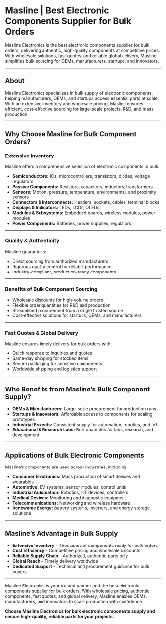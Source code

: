 # Masline | Best Electronic Components Supplier for Bulk Orders

Masline Electronics is the best electronic components supplier for bulk orders, delivering authentic, high-quality components at competitive prices. With wholesale solutions, fast quotes, and reliable global delivery, Masline simplifies bulk sourcing for OEMs, manufacturers, startups, and innovators.

---

## About

Masline Electronics specializes in bulk supply of electronic components, helping manufacturers, OEMs, and startups access essential parts at scale. With an extensive inventory and wholesale pricing, Masline ensures efficient, cost-effective sourcing for large-scale projects, R&D, and mass production.

---

## Why Choose Masline for Bulk Component Orders?

### Extensive Inventory

Masline offers a comprehensive selection of electronic components in bulk:

- **Semiconductors:** ICs, microcontrollers, transistors, diodes, voltage regulators  
- **Passive Components:** Resistors, capacitors, inductors, transformers  
- **Sensors:** Motion, pressure, temperature, environmental, and proximity sensors  
- **Connectors & Interconnects:** Headers, sockets, cables, terminal blocks  
- **Displays & Indicators:** LEDs, LCDs, OLEDs  
- **Modules & Subsystems:** Embedded boards, wireless modules, power modules  
- **Power Components:** Batteries, power supplies, regulators  

---

### Quality & Authenticity

Masline guarantees:  

- Direct sourcing from authorized manufacturers  
- Rigorous quality control for reliable performance  
- Industry-compliant, production-ready components  

---

### Benefits of Bulk Component Sourcing

- Wholesale discounts for high-volume orders  
- Flexible order quantities for R&D and production  
- Streamlined procurement from a single trusted source  
- Cost-effective solutions for startups, OEMs, and manufacturers  

---

### Fast Quotes & Global Delivery

Masline ensures timely delivery for bulk orders with:  

- Quick response to inquiries and quotes  
- Same-day shipping for stocked items  
- Secure packaging for sensitive components  
- Worldwide shipping and logistics support  

---

## Who Benefits from Masline’s Bulk Component Supply?

- **OEMs & Manufacturers:** Large-scale procurement for production runs  
- **Startups & Innovators:** Affordable access to components for scaling prototypes  
- **Industrial Projects:** Consistent supply for automation, robotics, and IoT  
- **Educational & Research Labs:** Bulk quantities for labs, research, and development  

---

## Applications of Bulk Electronic Components

Masline’s components are used across industries, including:  

- **Consumer Electronics:** Mass production of smart devices and wearables  
- **Automotive:** EV systems, sensor modules, control units  
- **Industrial Automation:** Robotics, IoT devices, controllers  
- **Medical Devices:** Monitoring and diagnostic equipment  
- **Telecommunications:** Networking and wireless hardware  
- **Renewable Energy:** Battery systems, inverters, and energy storage solutions  

---

## Masline’s Advantage in Bulk Supply

- **Extensive Inventory** - Thousands of components ready for bulk orders  
- **Cost Efficiency** - Competitive pricing and wholesale discounts  
- **Reliable Supply Chain** - Authorized, authentic parts only  
- **Global Reach** - Timely delivery worldwide  
- **Dedicated Support** - Technical and procurement guidance for bulk buyers  

---

Masline Electronics is your trusted partner and the best electronic components supplier for bulk orders. With wholesale pricing, authentic components, fast quotes, and global delivery, Masline enables OEMs, manufacturers, and innovators to scale production with confidence.  

**Choose Masline Electronics for bulk electronic components supply and secure high-quality, reliable parts for your projects.**

